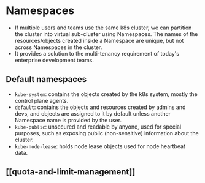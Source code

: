 # Namespaces
- If multiple users and teams use the same k8s cluster, we can partition the cluster into virtual sub-cluster using Namespaces. The names of the resources/objects created inside a Namespace are unique, but not across Namespaces in the cluster.
- It provides a solution to the multi-tenancy requirement of today's enterprise development teams.
## Default namespaces
- `kube-system`: contains the objects created by the k8s system, mostly the control plane agents.
- `default`: contains the objects and resources created by admins and devs, and objects are assigned to it by default unless another Namespace name is provided by the user.
- `kube-public`: unsecured and readable by anyone, used for special purposes, such as exposing public (non-sensitive) information about the cluster.
- `kube-node-lease`: holds node lease objects used for node heartbeat data.
## [[quota-and-limit-management]]
